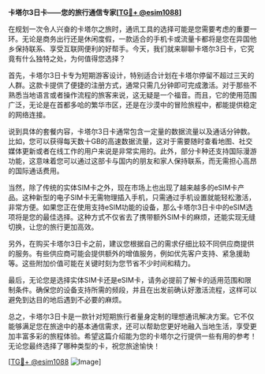 **卡塔尔3日卡——您的旅行通信专家[[TG💪+ @esim1088](https://t.me/s/esim1088)]**

在规划一次令人兴奋的卡塔尔之旅时，通讯工具的选择可能是您需要考虑的重要一环。无论是商务出行还是休闲度假，一款适合的手机卡或流量卡都将是您在异国他乡保持联系、享受互联网便利的好帮手。今天，我们就来聊聊卡塔尔3日卡，它究竟有什么独特之处，为何值得您选择？

首先，卡塔尔3日卡专为短期游客设计，特别适合计划在卡塔尔停留不超过三天的人群。这款卡提供了便捷的注册方式，通常只需几分钟即可完成激活。对于那些不熟悉当地语言或者操作流程的旅客来说，这无疑是一个福音。而且，它的使用范围广泛，无论是在首都多哈的繁华市区，还是在沙漠中的冒险旅程中，都能提供稳定的网络连接。

说到具体的套餐内容，卡塔尔3日卡通常包含一定量的数据流量以及通话分钟数。比如，您可以获得每天数十GB的高速数据流量，这对于需要随时查看地图、社交媒体更新或者在线工作的用户来说是非常实用的。此外，部分卡种还支持国际漫游功能，这意味着您可以通过这部卡与国内的朋友和家人保持联系，而无需担心高昂的国际通话费用。

当然，除了传统的实体SIM卡之外，现在市场上也出现了越来越多的eSIM卡产品。这种新型的电子SIM卡无需物理插入手机，只需通过手机设置就能轻松激活，非常方便。如果您正在使用支持eSIM功能的设备，那么卡塔尔3日卡中的eSIM选项将是您的最佳选择。这种方式不仅省去了携带额外SIM卡的麻烦，还能实现无缝切换，让您的旅行更加高效。

另外，在购买卡塔尔3日卡之前，建议您根据自己的需求仔细比较不同供应商提供的服务。有些供应商可能会提供额外的增值服务，例如优先客户支持、紧急援助等。这些附加价值可能在关键时刻为您节省不少时间和精力。

最后，无论您是选择实体SIM卡还是eSIM卡，请务必提前了解卡的适用范围和限制条件。确保您的设备支持所需的频段，并且在出发前确认好激活流程，这样可以避免到达目的地后遇到不必要的麻烦。

总之，卡塔尔3日卡是一款针对短期旅行者量身定制的理想通讯解决方案。它不仅能够满足您在旅途中的基本通信需求，还可以帮助您更好地融入当地生活，享受更加丰富多彩的旅程体验。希望这篇介绍能为您的卡塔尔之行提供一些有用的参考！无论您最终选择了哪种类型的卡，祝您旅途愉快！

[[TG💪+ @esim1088](https://t.me/s/esim1088) ![Image](https://i.postimg.cc/4NQfJmqS/Snipaste-2025-05-13-00-14-12.png)]